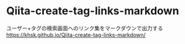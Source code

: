 # Qiita-create-tag-links-markdown
ユーザー+タグの検索画面へのリンク集をマークダウンで出力する
https://khsk.github.io/Qiita-create-tag-links-markdown/
